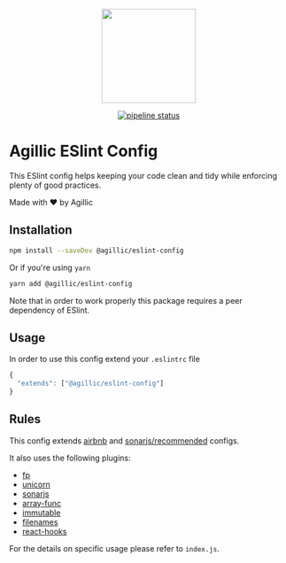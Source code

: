 <p align="center">
    <img src="https://www.agillic.com/wp-content/uploads/2016/02/Logo.svg"
        height="170">
</p>

<p align="center">
  <a href="https://gitlab.com/agillic-ci/create-reducer/commits/master"><img alt="pipeline status" src="https://gitlab.com/agillic-ci/eslint-config/badges/master/pipeline.svg" /></a>
</p>

# Agillic ESlint Config

This ESlint config helps keeping your code clean and tidy while enforcing plenty of good practices.

Made with :heart: by Agillic

## Installation

```sh
npm install --saveDev @agillic/eslint-config
```

Or if you're using `yarn`

```sh
yarn add @agillic/eslint-config
```

Note that in order to work properly this package requires a peer dependency of ESlint.

## Usage

In order to use this config extend your `.eslintrc` file

```javascript
{
  "extends": ["@agillic/eslint-config"]
}
```

## Rules

This config extends [airbnb](https://github.com/airbnb/javascript) and [sonarjs/recommended](https://github.com/SonarSource/eslint-plugin-sonarjs) configs.

It also uses the following plugins:
- [fp](https://github.com/jfmengels/eslint-plugin-fp)
- [unicorn](https://github.com/sindresorhus/eslint-plugin-unicorn)
- [sonarjs](https://github.com/SonarSource/eslint-plugin-sonarjs)
- [array-func](https://github.com/freaktechnik/eslint-plugin-array-func)
- [immutable](https://github.com/jhusain/eslint-plugin-immutable)
- [filenames](https://github.com/mapbox/eslint-plugin-react-filenames)
- [react-hooks](https://github.com/paboulos/react-hooks-eslint)

For the details on specific usage please refer to `index.js`.
